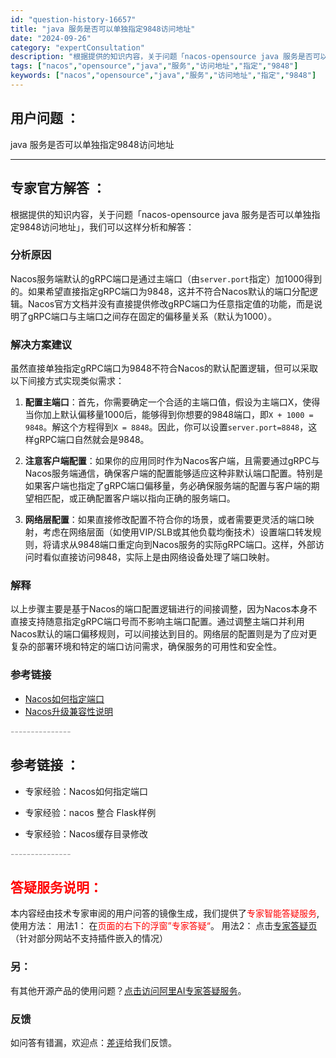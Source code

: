 ```yaml
---
id: "question-history-16657"
title: "java 服务是否可以单独指定9848访问地址"
date: "2024-09-26"
category: "expertConsultation"
description: "根据提供的知识内容，关于问题「nacos-opensource java 服务是否可以单独指定9848访问地址」，我们可以这样分析和解答：### 分析原因Nacos服务端默认的gRPC端口是通过主端口（由`server.port`指定）加1000得到的。如果希望直接指定gRPC端口为9848，这并不"
tags: ["nacos","opensource","java","服务","访问地址","指定","9848"]
keywords: ["nacos","opensource","java","服务","访问地址","指定","9848"]
---
```


## 用户问题 ： 
 java 服务是否可以单独指定9848访问地址  

---------------
## 专家官方解答 ：

根据提供的知识内容，关于问题「nacos-opensource java 服务是否可以单独指定9848访问地址」，我们可以这样分析和解答：

### 分析原因
Nacos服务端默认的gRPC端口是通过主端口（由`server.port`指定）加1000得到的。如果希望直接指定gRPC端口为9848，这并不符合Nacos默认的端口分配逻辑。Nacos官方文档并没有直接提供修改gRPC端口为任意指定值的功能，而是说明了gRPC端口与主端口之间存在固定的偏移量关系（默认为1000）。

### 解决方案建议
虽然直接单独指定gRPC端口为9848不符合Nacos的默认配置逻辑，但可以采取以下间接方式实现类似需求：

1. **配置主端口**：首先，你需要确定一个合适的主端口值，假设为主端口X，使得当你加上默认偏移量1000后，能够得到你想要的9848端口，即`X + 1000 = 9848`。解这个方程得到`X = 8848`。因此，你可以设置`server.port=8848`，这样gRPC端口自然就会是9848。

2. **注意客户端配置**：如果你的应用同时作为Nacos客户端，且需要通过gRPC与Nacos服务端通信，确保客户端的配置能够适应这种非默认端口配置。特别是如果客户端也指定了gRPC端口偏移量，务必确保服务端的配置与客户端的期望相匹配，或正确配置客户端以指向正确的服务端口。

3. **网络层配置**：如果直接修改配置不符合你的场景，或者需要更灵活的端口映射，考虑在网络层面（如使用VIP/SLB或其他负载均衡技术）设置端口转发规则，将请求从9848端口重定向到Nacos服务的实际gRPC端口。这样，外部访问时看似直接访问9848，实际上是由网络设备处理了端口映射。

### 解释
以上步骤主要是基于Nacos的端口配置逻辑进行的间接调整，因为Nacos本身不直接支持随意指定gRPC端口号而不影响主端口配置。通过调整主端口并利用Nacos默认的端口偏移规则，可以间接达到目的。网络层的配置则是为了应对更复杂的部署环境和特定的端口访问需求，确保服务的可用性和安全性。

### 参考链接
- [Nacos如何指定端口](https://nacos.io/docs/latest/guide/admin/cluster-mode-quick-start/)
- [Nacos升级兼容性说明](https://nacos.io/docs/latest/upgrading/200-compatibility/)


<font color="#949494">---------------</font> 


## 参考链接 ：

* 专家经验：Nacos如何指定端口 
 
 * 专家经验：nacos 整合 Flask样例 
 
 * 专家经验：Nacos缓存目录修改 


 <font color="#949494">---------------</font> 
 


## <font color="#FF0000">答疑服务说明：</font> 

本内容经由技术专家审阅的用户问答的镜像生成，我们提供了<font color="#FF0000">专家智能答疑服务</font>,使用方法：
用法1： 在<font color="#FF0000">页面的右下的浮窗”专家答疑“</font>。
用法2： 点击[专家答疑页](https://answer.opensource.alibaba.com/docs/intro)（针对部分网站不支持插件嵌入的情况）
### 另：


有其他开源产品的使用问题？[点击访问阿里AI专家答疑服务](https://answer.opensource.alibaba.com/docs/intro)。
### 反馈
如问答有错漏，欢迎点：[差评](https://ai.nacos.io/user/feedbackByEnhancerGradePOJOID?enhancerGradePOJOId=16670)给我们反馈。
